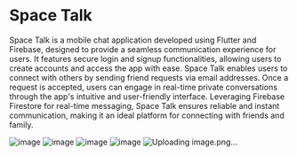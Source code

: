 # Space Talk

Space Talk is a mobile chat application developed using Flutter and Firebase, designed to provide a seamless communication experience for users. It features secure login and signup functionalities, allowing users to create accounts and access the app with ease. Space Talk enables users to connect with others by sending friend requests via email addresses. Once a request is accepted, users can engage in real-time private conversations through the app's intuitive and user-friendly interface. Leveraging Firebase Firestore for real-time messaging, Space Talk ensures reliable and instant communication, making it an ideal platform for connecting with friends and family.

![image](https://github.com/user-attachments/assets/8dc5eb2a-c7e6-473f-8af5-80515e7d2eb6)
![image](https://github.com/user-attachments/assets/b1eff8b4-6268-4ab5-8b6d-4db6c82bfd0b)
![image](https://github.com/user-attachments/assets/95da3969-0aff-413d-88fd-02aa2194f0ac)
![image](https://github.com/user-attachments/assets/d803b95c-d17e-445d-bb78-c9d5523fd8b6)
![Uploading image.png…]()




